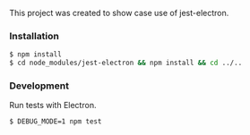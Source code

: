 This project was created to show case use of jest-electron.

### Installation

```sh
$ npm install
$ cd node_modules/jest-electron && npm install && cd ../..
```

### Development

Run tests with Electron.

```sh
$ DEBUG_MODE=1 npm test
```
